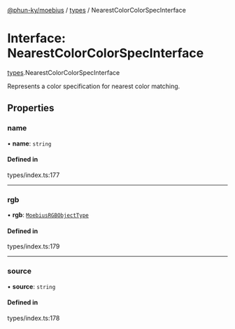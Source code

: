 [@phun-ky/moebius](../README.md) / [types](../modules/types.md) / NearestColorColorSpecInterface

# Interface: NearestColorColorSpecInterface

[types](../modules/types.md).NearestColorColorSpecInterface

Represents a color specification for nearest color matching.

## Properties

### name

• **name**: `string`

#### Defined in

types/index.ts:177

___

### rgb

• **rgb**: [`MoebiusRGBObjectType`](../modules/types.md#moebiusrgbobjecttype)

#### Defined in

types/index.ts:179

___

### source

• **source**: `string`

#### Defined in

types/index.ts:178
